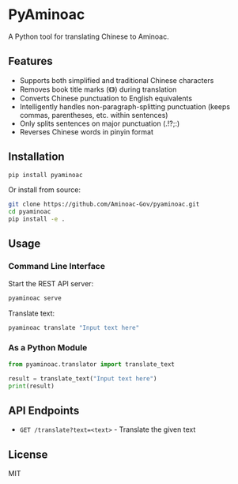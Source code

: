 # PyAminoac

A Python tool for translating Chinese to Aminoac.

## Features

- Supports both simplified and traditional Chinese characters
- Removes book title marks (《》) during translation
- Converts Chinese punctuation to English equivalents
- Intelligently handles non-paragraph-splitting punctuation (keeps commas, parentheses, etc. within sentences)
- Only splits sentences on major punctuation (.!?;:)
- Reverses Chinese words in pinyin format

## Installation

```bash
pip install pyaminoac
```

Or install from source:

```bash
git clone https://github.com/Aminoac-Gov/pyaminoac.git
cd pyaminoac
pip install -e .
```

## Usage

### Command Line Interface

Start the REST API server:
```bash
pyaminoac serve
```

Translate text:
```bash
pyaminoac translate "Input text here"
```

### As a Python Module

```python
from pyaminoac.translator import translate_text

result = translate_text("Input text here")
print(result)
```

## API Endpoints

- `GET /translate?text=<text>` - Translate the given text

## License

MIT